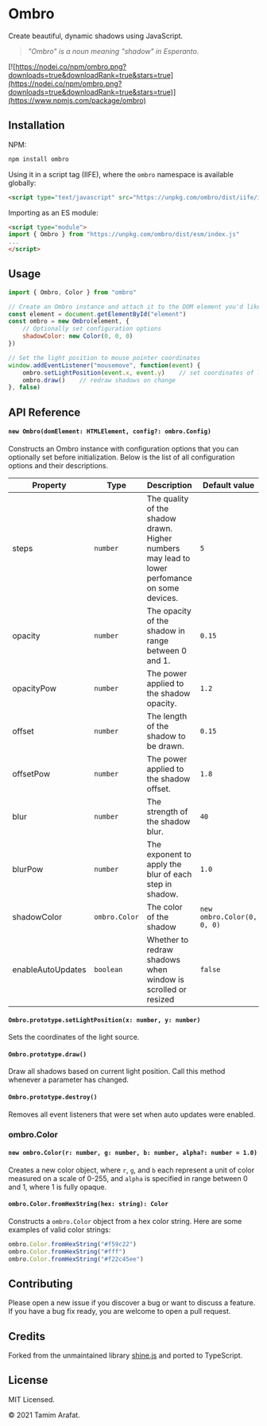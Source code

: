 # Ombro

Create beautiful, dynamic shadows using JavaScript.

> _"Ombro" is a noun meaning "shadow" in Esperanto._

[![https://nodei.co/npm/ombro.png?downloads=true&downloadRank=true&stars=true](https://nodei.co/npm/ombro.png?downloads=true&downloadRank=true&stars=true)](https://www.npmjs.com/package/ombro)

## Installation

NPM:
```sh
npm install ombro
```

Using it in a script tag (IIFE), where the `ombro` namespace is available globally:
```html
<script type="text/javascript" src="https://unpkg.com/ombro/dist/iife/index.js"></script>
```

Importing as an ES module:
```html
<script type="module">
import { Ombro } from "https://unpkg.com/ombro/dist/esm/index.js"
...
</script>
```

## Usage

```js
import { Ombro, Color } from "ombro"

// Create an Ombro instance and attach it to the DOM element you'd like to shine
const element = document.getElementById("element")
const ombro = new Ombro(element, {
    // Optionally set configuration options
    shadowColor: new Color(0, 0, 0)
})

// Set the light position to mouse pointer coordinates
window.addEventListener("mousemove", function(event) {
    ombro.setLightPosition(event.x, event.y)	// set coordinates of light position
    ombro.draw()	// redraw shadows on change
}, false)
```

## API Reference

#### `new Ombro(domElement: HTMLElement, config?: ombro.Config)`

Constructs an Ombro instance with configuration options that you can optionally set before initialization. Below is the list of all configuration options and their descriptions.

| Property          | Type          | Description                                                  | Default value              |
| ----------------- | ------------- | ------------------------------------------------------------ | -------------------------- |
| steps             | `number`      | The quality of the shadow drawn. Higher numbers may lead to lower perfomance on some devices. | `5`                        |
| opacity           | `number`      | The opacity of the shadow in range between 0 and 1.          | `0.15`                     |
| opacityPow        | `number`      | The power applied to the shadow opacity.                     | `1.2`                      |
| offset            | `number`      | The length of the shadow to be drawn.                        | `0.15`                     |
| offsetPow         | `number`      | The power applied to the shadow offset.                      | `1.8`                      |
| blur              | `number`      | The strength of the shadow blur.                             | `40`                       |
| blurPow           | `number`      | The exponent to apply the blur of each step in shadow.       | `1.0`                      |
| shadowColor       | `ombro.Color` | The color of the shadow                                      | `new ombro.Color(0, 0, 0)` |
| enableAutoUpdates | `boolean`     | Whether to redraw shadows when window is scrolled or resized | `false`                    |

#### `Ombro.prototype.setLightPosition(x: number, y: number)`

Sets the coordinates of the light source.

#### `Ombro.prototype.draw()`

Draw all shadows based on current light position. Call this method whenever a parameter has changed.

#### `Ombro.prototype.destroy()`

Removes all event listeners that were set when auto updates were enabled.

### ombro.Color

#### `new ombro.Color(r: number, g: number, b: number, alpha?: number = 1.0)`

Creates a new color object, where `r`, `g`, and `b` each represent a unit of color measured on a scale of 0-255, and `alpha` is specified in range between 0 and 1, where 1 is fully opaque.

#### `ombro.Color.fromHexString(hex: string): Color`

Constructs a `ombro.Color` object from a hex color string.
Here are some examples of valid color strings:

```js
ombro.Color.fromHexString("#f59c22")
ombro.Color.fromHexString("#fff")
ombro.Color.fromHexString("#f22c45ee")
```

## Contributing

Please open a new issue if you discover a bug or want to discuss a feature. If you have a bug fix ready, you are welcome to open a pull request.

## Credits

Forked from the unmaintained library [shine.js](https://github.com/bigspaceship/shine.js) and ported to TypeScript.

## License

MIT Licensed.

© 2021 Tamim Arafat.
